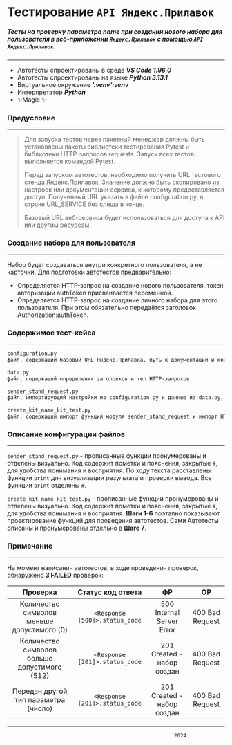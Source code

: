 # Тестирование `API Яндекс.Прилавок`

##### Тесты на проверку параметра name при создании нового набора для пользователя в веб-приложении `Яндекс.Прилавок` с помощью `API Яндекс.Прилавок`.
***
- Автотесты спроектированы в среде ***VS Code 1.96.0***
- Автотесты спроектированы на языке ***Python 3.13.1***
- Виртуальное окружение ***'.venv':venv***
- Интерпретатор ***Python***
- ✨Magic ✨

### Предусловие
---

> Для запуска тестов через пакетный менеджер должны быть установлены
> пакеты библиотеки тестирования Pytest
> и библиотеки HTTP-запросов requests.
> Запуск всех тестов выполняется командой Pytest.
>
> Перед запуском автотестов, необходимо получить URL тестового стенда Яндекс.Прилавок. Значение должно быть скопировано из настроек или документации сервиса, к которому предоставляется доступ.
> Полученный URL указать в файле configuration.py, в строке URL_SERVICE без слеша в конце.
>
> Базовый URL веб-сервиса будет использоваться для доступа к API или другим ресурсам.

### Создание набора для пользователя
---
Набор будет создаваться внутри конкретного пользователя, а не карточки. Для подготовки автотестов предварительно:
- Определяется HTTP-запрос на создание нового пользователя, токен авторизации authToken присваивается переменной.
- Определяется HTTP-запрос на создание личного набора для этого пользователя. При этом обязательно передаётся заголовок Authorization:authToken.

### Содержимое тест-кейса
---
```sh
configuration.py
файл, содержащий базовый URL Яндекс.Прилавка, путь к документации и конфигурации HTTP-запросов к веб-сервису
```
```sh
data.py
файл, содержащий определения заголовков и тел HTTP-запросов
```
```sh
sender_stand_request.py
файл, импортирующий настройки из configuration.py и данные из data.py, а затем использующий их для создания и отправки HTTP-запросов к серверу
```
```sh
create_kit_name_kit_test.py
файл, содержащий импорт функций модуля sender_stand_request и импорт HTTP-запросов к API из модуля data. На основе функционала импортированных модулей, спроектированы автотесты для API Яндекс.Прилавок
```
### Описание конфигурации файлов
---
`sender_stand_request.py` - прописанные функции пронумерованы и отделены визуально. Код содержит пометки и пояснения, закрытые `#`, для удобства понимания и восприятия. По ходу текста расставлены функции `print` для визуализации результата и проверки вывода. Все функции `print` отделены `#`.

`create_kit_name_kit_test.py` - прописанные функции пронумерованы и отделены визуально. Код содержит пометки и пояснения, закрытые `#`, для удобства понимания и восприятия. **Шаги 1-6** поэтапно показывают проектирование функций для проведения автотестов. Сами Автотесты описаны и пронумерованы отдельно в **Шаге 7**.


### Примечание
---
На момент написания автотестов, в ходе проведения проверок, обнаружено **3 FAILED** проверок:

| Проверка        | Статус код ответа           | ФР  | ОР |
| :-------------: |:-------------:| :-----:| :-----: |
| Количество символов меньше допустимого (0)      | `<Response [500]>.status_code` | 500 Internal Server Error | 400 Bad Request |
| Количество символов больше допустимого (512)      | `<Response [201]>.status_code`      |   201 Created - набор создан | 400 Bad Request |
| Передан другой тип параметра (число) | `<Response [201]>.status_code`      |    201 Created - набор создан | 400 Bad Request |

---
                                                          2024








